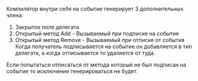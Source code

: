Компилятор внутри себя на событие генерирует 3 дополнительных члена:
1) Закрытое поле делегата
2) Открытый метод Add - Вызываемый при подписке на событие
3) Открытый метод Remove - Вызываемый при отписке от события
Когда получатель подписывается на событие он добавляется в тип делегата, а когда отписывается то удаляется от туда.

Если попытаться отписаться от метода который не был подписан на событие то исключение генерироваться не будет.
